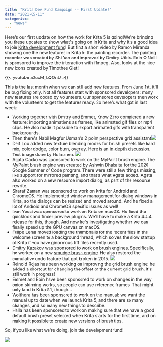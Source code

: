 ```yaml
---
title: "Krita Dev Fund Campaign -- First Update!"
date: "2021-05-11"
categories: 
  - "news"
---
```


Here's our first update on how the work for Krita 5 is going!We're bringing you these updates to show what's going on in Krita and why it's a good idea to join [Krita development fund](https://fund.krita.org)! But first a short video by Ramon Miranda showing one the new features in Krita 5: the painting recorder. The painting recorder was created by Shi Yan and improved by Dmitry Utkin. Eoin O'Neill is sponsored to improve the interaction with ffmpeg. Also, looks at the nice new icons created by Timothee Giet!

{{< youtube a0uxM_bQOnU >}}

This is the last month when we can still add new features. From June 1st, it'll be bug fixing only. Not all features start with sponsored developers: many new features are coded by volunteers. Our sponsored developers then work with the volunteers to get the features ready. So here's what got in last week:

- Working together with Dmitry and Emmet, Know Zero completed a new feature: importing animations as frames, like animated gif files or mp4 clips. He also made it possible to export animated gifs with transparent backgrounds.
- Then there's Nabil Magfur Usman's 2 point perspective grid assistant[![](/images/posts/2021/perspective_grid-1024x552.png)](https://krita.org/wp-content/uploads/2021/05/perspective_grid.png)
- Deif Lou added new texture blending modes for brush presets like hard mix, color dodge, color burn, overlay. Here is an [in-depth discussion](https://phabricator.kde.org/T14345). Test image done by Hulmanen: [![](/images/posts/2021/texture_blending-766x1024.jpg)](https://krita.org/wp-content/uploads/2021/05/texture_blending.jpg)
- Agata Cacko was sponsored to work on the MyPaint brush engine. The MyPaint brush engine was created by Ashwin Dhakaita for the 2020 Google Summer of Code program. There were still a few things missing, like support for mirrored painting, and that's what Agata added. Agata also worked on a new resource import dialog, as part of the resource rewrite.
- Sharaf Zaman was sponsored to work on Krita for Android and ChromeOS. He implemented window management for dialog windows in Krita, so the dialogs can be resized and moved around. And he fixed a lot of Android and ChromeOS specific issues as well!
- Ivan Yossi was sponsored to work on Krita on macOS. He fixed the quicklook and finder preview plugins. We'll have to make a Krita 4.4.4 release for this, though. And now he's investigating whether we can finally speed up the GPU canvas on macOS.
- Felipe Lema moved loading the thumbnails for the recent files in the welcome screen to a background thread, which solves the slow startup of Krita if you have ginormous tiff files recently used.
- Dmitry Kazakov was sponsored to work on brush engines. Specifically, he worked on a new [smudge brush engine](https://invent.kde.org/graphics/krita/-/merge_requests/756). He also restored the cumulative undo feature that got broken in 2015. [![](/images/posts/2021/colorsmudge-1024x578.jpg)](https://krita.org/wp-content/uploads/2021/05/colorsmudge.jpg)
- Reinold Rojas has been working on improving the grid brush engine: he added a shortcut for changing the offset of the current grid brush. It's still work in progress!
- Emmet and Eoin have been sponsored to work on changes in the way onion skinning works, so people can use reference frames. That might only land in Krita 5.1, though...
- Wolthera has been sponsored to work on the manual: we want the manual up to date when we launch Krita 5, and there are so many changes, and so many new things to describe.
- Halla has been sponsored to work on making sure that we have a good default brush preset selected when Krita starts for the first time, and on making it possible to create new versions of brush tips.

So, if you like what we're doing, join the development fund!

[![](/images/posts/2021/landing-page-banner.png)](https://fund.krita.org)
